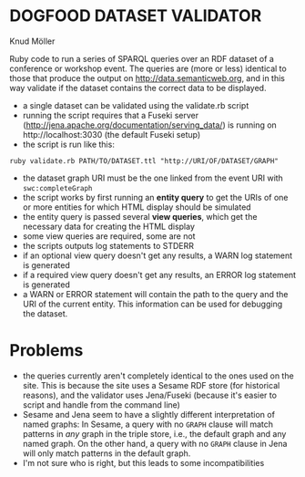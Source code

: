 DOGFOOD DATASET VALIDATOR
=========================

Knud Möller

Ruby code to run a series of SPARQL queries over an RDF dataset of a conference or workshop event. The queries are (more or less) identical to those that produce the output on http://data.semanticweb.org, and in this way validate if the dataset contains the correct data to be displayed.

* a single dataset can be validated using the validate.rb script
* running the script requires that a Fuseki server (http://jena.apache.org/documentation/serving_data/) is running on http://localhost:3030 (the default Fuseki setup)
* the script is run like this:

``` 
ruby validate.rb PATH/TO/DATASET.ttl "http://URI/OF/DATASET/GRAPH"
``` 

* the dataset graph URI must be the one linked from the event URI with `swc:completeGraph`
* the script works by first running an **entity query** to get the URIs of one or more entities for which HTML display should be simulated
* the entity query is passed several **view queries**, which get the necessary data for creating the HTML display
* some view queries are required, some are not
* the scripts outputs log statements to STDERR
* if an optional view query doesn't get any results, a WARN log statement is generated
* if a required view query doesn't get any results, an ERROR log statement is generated
* a WARN or ERROR statement will contain the path to the query and the URI of the current entity. This information can be used for debugging the dataset.

Problems
========

* the queries currently aren't completely identical to the ones used on the site. This is because the site uses a Sesame RDF store (for historical reasons), and the validator uses Jena/Fuseki (because it's easier to script and handle from the command line)
* Sesame and Jena seem to have a slightly different interpretation of named graphs: In Sesame, a query with no `GRAPH` clause will match patterns in *any* graph in the triple store, i.e., the default graph and any named graph. On the other hand, a query with no `GRAPH` clause in Jena will only match patterns in the default graph.
* I'm not sure who is right, but this leads to some incompatibilities


